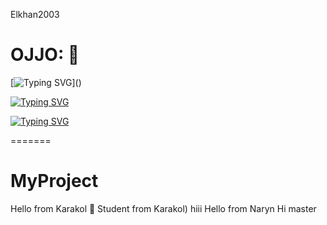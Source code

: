 Elkhan2003
# OJJO: 🚀

[![Typing SVG](https://readme-typing-svg.herokuapp.com?color=FF0000&lines=Hi,+my+name+is+Elkhan.)]()

[![Typing SVG](https://readme-typing-svg.herokuapp.com?color=5BCDEC&lines=Эта+сборка+для+начинающих)]()

[![Typing SVG](https://readme-typing-svg.herokuapp.com?color=5BCDEC&lines=Со+сбросами+HTML+и+CSS)]()
 
=======
# MyProject
Hello from Karakol 🚀
Student from Karakol)
hiii
Hello from Naryn
Hi
master
